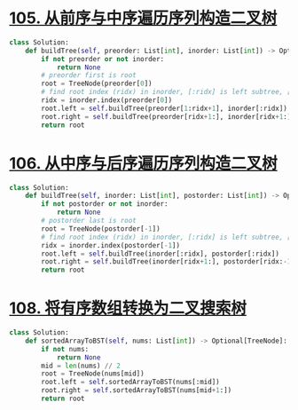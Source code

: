 # [105. 从前序与中序遍历序列构造二叉树](https://leetcode.cn/problems/construct-binary-tree-from-preorder-and-inorder-traversal/)
```python fold
class Solution:
    def buildTree(self, preorder: List[int], inorder: List[int]) -> Optional[TreeNode]:
        if not preorder or not inorder:
            return None
        # preorder first is root
        root = TreeNode(preorder[0])
        # find root index (ridx) in inorder, [:ridx] is left subtree, [ridx+1:] is right subtree
        ridx = inorder.index(preorder[0])
        root.left = self.buildTree(preorder[1:ridx+1], inorder[:ridx])
        root.right = self.buildTree(preorder[ridx+1:], inorder[ridx+1:])
        return root
```
# [106. 从中序与后序遍历序列构造二叉树](https://leetcode.cn/problems/construct-binary-tree-from-inorder-and-postorder-traversal/)
```python fold
class Solution:
    def buildTree(self, inorder: List[int], postorder: List[int]) -> Optional[TreeNode]:
        if not postorder or not inorder:
            return None
        # postorder last is root
        root = TreeNode(postorder[-1])
        # find root index (ridx) in inorder, [:ridx] is left subtree, [ridx+1:] is right subtree
        ridx = inorder.index(postorder[-1])
        root.left = self.buildTree(inorder[:ridx], postorder[:ridx])
        root.right = self.buildTree(inorder[ridx+1:], postorder[ridx:-1])
        return root
```

# [108. 将有序数组转换为二叉搜索树](https://leetcode.cn/problems/convert-sorted-array-to-binary-search-tree/)
```python fold
class Solution:
    def sortedArrayToBST(self, nums: List[int]) -> Optional[TreeNode]:
        if not nums:
            return None
        mid = len(nums) // 2
        root = TreeNode(nums[mid])
        root.left = self.sortedArrayToBST(nums[:mid])
        root.right = self.sortedArrayToBST(nums[mid+1:])
        return root
```
